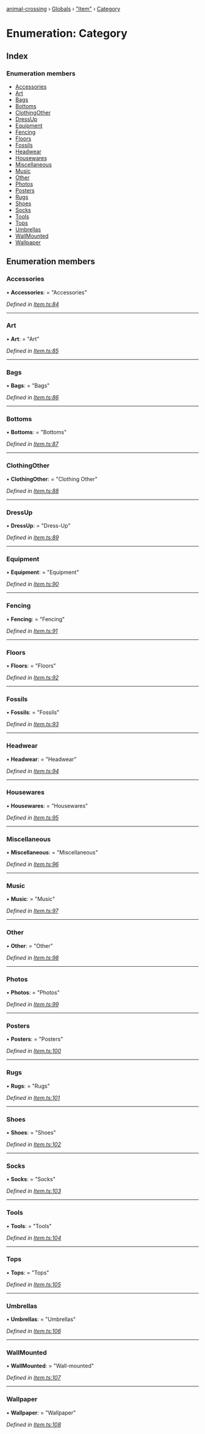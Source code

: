 [animal-crossing](../README.md) › [Globals](../globals.md) › ["Item"](../modules/_item_.md) › [Category](_item_.category.md)

# Enumeration: Category

## Index

### Enumeration members

* [Accessories](_item_.category.md#accessories)
* [Art](_item_.category.md#art)
* [Bags](_item_.category.md#bags)
* [Bottoms](_item_.category.md#bottoms)
* [ClothingOther](_item_.category.md#clothingother)
* [DressUp](_item_.category.md#dressup)
* [Equipment](_item_.category.md#equipment)
* [Fencing](_item_.category.md#fencing)
* [Floors](_item_.category.md#floors)
* [Fossils](_item_.category.md#fossils)
* [Headwear](_item_.category.md#headwear)
* [Housewares](_item_.category.md#housewares)
* [Miscellaneous](_item_.category.md#miscellaneous)
* [Music](_item_.category.md#music)
* [Other](_item_.category.md#other)
* [Photos](_item_.category.md#photos)
* [Posters](_item_.category.md#posters)
* [Rugs](_item_.category.md#rugs)
* [Shoes](_item_.category.md#shoes)
* [Socks](_item_.category.md#socks)
* [Tools](_item_.category.md#tools)
* [Tops](_item_.category.md#tops)
* [Umbrellas](_item_.category.md#umbrellas)
* [WallMounted](_item_.category.md#wallmounted)
* [Wallpaper](_item_.category.md#wallpaper)

## Enumeration members

###  Accessories

• **Accessories**: = "Accessories"

*Defined in [Item.ts:84](https://github.com/Norviah/animal-crossing/blob/87636f7/module/types/Item.ts#L84)*

___

###  Art

• **Art**: = "Art"

*Defined in [Item.ts:85](https://github.com/Norviah/animal-crossing/blob/87636f7/module/types/Item.ts#L85)*

___

###  Bags

• **Bags**: = "Bags"

*Defined in [Item.ts:86](https://github.com/Norviah/animal-crossing/blob/87636f7/module/types/Item.ts#L86)*

___

###  Bottoms

• **Bottoms**: = "Bottoms"

*Defined in [Item.ts:87](https://github.com/Norviah/animal-crossing/blob/87636f7/module/types/Item.ts#L87)*

___

###  ClothingOther

• **ClothingOther**: = "Clothing Other"

*Defined in [Item.ts:88](https://github.com/Norviah/animal-crossing/blob/87636f7/module/types/Item.ts#L88)*

___

###  DressUp

• **DressUp**: = "Dress-Up"

*Defined in [Item.ts:89](https://github.com/Norviah/animal-crossing/blob/87636f7/module/types/Item.ts#L89)*

___

###  Equipment

• **Equipment**: = "Equipment"

*Defined in [Item.ts:90](https://github.com/Norviah/animal-crossing/blob/87636f7/module/types/Item.ts#L90)*

___

###  Fencing

• **Fencing**: = "Fencing"

*Defined in [Item.ts:91](https://github.com/Norviah/animal-crossing/blob/87636f7/module/types/Item.ts#L91)*

___

###  Floors

• **Floors**: = "Floors"

*Defined in [Item.ts:92](https://github.com/Norviah/animal-crossing/blob/87636f7/module/types/Item.ts#L92)*

___

###  Fossils

• **Fossils**: = "Fossils"

*Defined in [Item.ts:93](https://github.com/Norviah/animal-crossing/blob/87636f7/module/types/Item.ts#L93)*

___

###  Headwear

• **Headwear**: = "Headwear"

*Defined in [Item.ts:94](https://github.com/Norviah/animal-crossing/blob/87636f7/module/types/Item.ts#L94)*

___

###  Housewares

• **Housewares**: = "Housewares"

*Defined in [Item.ts:95](https://github.com/Norviah/animal-crossing/blob/87636f7/module/types/Item.ts#L95)*

___

###  Miscellaneous

• **Miscellaneous**: = "Miscellaneous"

*Defined in [Item.ts:96](https://github.com/Norviah/animal-crossing/blob/87636f7/module/types/Item.ts#L96)*

___

###  Music

• **Music**: = "Music"

*Defined in [Item.ts:97](https://github.com/Norviah/animal-crossing/blob/87636f7/module/types/Item.ts#L97)*

___

###  Other

• **Other**: = "Other"

*Defined in [Item.ts:98](https://github.com/Norviah/animal-crossing/blob/87636f7/module/types/Item.ts#L98)*

___

###  Photos

• **Photos**: = "Photos"

*Defined in [Item.ts:99](https://github.com/Norviah/animal-crossing/blob/87636f7/module/types/Item.ts#L99)*

___

###  Posters

• **Posters**: = "Posters"

*Defined in [Item.ts:100](https://github.com/Norviah/animal-crossing/blob/87636f7/module/types/Item.ts#L100)*

___

###  Rugs

• **Rugs**: = "Rugs"

*Defined in [Item.ts:101](https://github.com/Norviah/animal-crossing/blob/87636f7/module/types/Item.ts#L101)*

___

###  Shoes

• **Shoes**: = "Shoes"

*Defined in [Item.ts:102](https://github.com/Norviah/animal-crossing/blob/87636f7/module/types/Item.ts#L102)*

___

###  Socks

• **Socks**: = "Socks"

*Defined in [Item.ts:103](https://github.com/Norviah/animal-crossing/blob/87636f7/module/types/Item.ts#L103)*

___

###  Tools

• **Tools**: = "Tools"

*Defined in [Item.ts:104](https://github.com/Norviah/animal-crossing/blob/87636f7/module/types/Item.ts#L104)*

___

###  Tops

• **Tops**: = "Tops"

*Defined in [Item.ts:105](https://github.com/Norviah/animal-crossing/blob/87636f7/module/types/Item.ts#L105)*

___

###  Umbrellas

• **Umbrellas**: = "Umbrellas"

*Defined in [Item.ts:106](https://github.com/Norviah/animal-crossing/blob/87636f7/module/types/Item.ts#L106)*

___

###  WallMounted

• **WallMounted**: = "Wall-mounted"

*Defined in [Item.ts:107](https://github.com/Norviah/animal-crossing/blob/87636f7/module/types/Item.ts#L107)*

___

###  Wallpaper

• **Wallpaper**: = "Wallpaper"

*Defined in [Item.ts:108](https://github.com/Norviah/animal-crossing/blob/87636f7/module/types/Item.ts#L108)*
